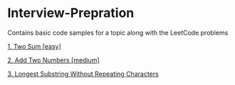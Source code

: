 # Interview-Prepration
Contains basic code samples for a topic along with the LeetCode problems

[1. Two Sum [easy]](https://github.com/vishalkmr/Interview-Prepration/blob/main/Hash%20Table/1.%20Two%20Sum.ipynb)

[2. Add Two Numbers [medium]](https://github.com/vishalkmr/Interview-Prepration/blob/main/Linked%20Lists/2.%20Add%20Two%20Numbers.ipynb)

[3. Longest Substring Without Repeating Characters](https://github.com/vishalkmr/Interview-Prepration/blob/main/Strings/3.%20Longest%20Substring%20Without%20Repeating%20Characters.ipynb)

[]()

[]()

[]()

[]()

[]()

[]()

[]()

[]()

[]()

[]()

[]()
[]()
[]()
[]()
[]()
[]()
[]()
[]()
[]()
[]()
[]()
[]()